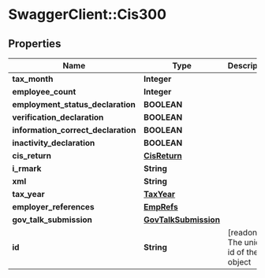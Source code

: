 # SwaggerClient::Cis300

## Properties
Name | Type | Description | Notes
------------ | ------------- | ------------- | -------------
**tax_month** | **Integer** |  | [optional] 
**employee_count** | **Integer** |  | [optional] 
**employment_status_declaration** | **BOOLEAN** |  | [optional] 
**verification_declaration** | **BOOLEAN** |  | [optional] 
**information_correct_declaration** | **BOOLEAN** |  | [optional] 
**inactivity_declaration** | **BOOLEAN** |  | [optional] 
**cis_return** | [**CisReturn**](CisReturn.md) |  | [optional] 
**i_rmark** | **String** |  | [optional] 
**xml** | **String** |  | [optional] 
**tax_year** | [**TaxYear**](TaxYear.md) |  | [optional] 
**employer_references** | [**EmpRefs**](EmpRefs.md) |  | [optional] 
**gov_talk_submission** | [**GovTalkSubmission**](GovTalkSubmission.md) |  | [optional] 
**id** | **String** | [readonly] The unique id of the object | [optional] 

